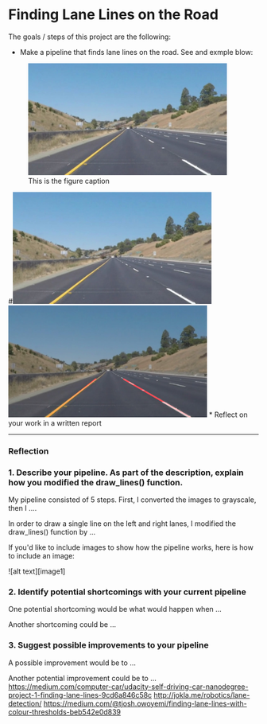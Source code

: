 # **Finding Lane Lines on the Road** 

The goals / steps of this project are the following:
* Make a pipeline that finds lane lines on the road. See and exmple blow:

<figure>
    <img src="test_images/whiteCarLaneSwitch.jpg" width="400" title="Input Image">
    <figcaption>This is the figure caption</figcaption>
</figure>
#<img src="test_images/whiteCarLaneSwitch.jpg" width="400"/><img src="test_images_output/step6.jpg" width="400" title="Output Image" />
* Reflect on your work in a written report




---

### Reflection

### 1. Describe your pipeline. As part of the description, explain how you modified the draw_lines() function.

My pipeline consisted of 5 steps. First, I converted the images to grayscale, then I .... 

In order to draw a single line on the left and right lanes, I modified the draw_lines() function by ...

If you'd like to include images to show how the pipeline works, here is how to include an image: 

![alt text][image1]


### 2. Identify potential shortcomings with your current pipeline


One potential shortcoming would be what would happen when ... 

Another shortcoming could be ...


### 3. Suggest possible improvements to your pipeline

A possible improvement would be to ...

Another potential improvement could be to ...
https://medium.com/computer-car/udacity-self-driving-car-nanodegree-project-1-finding-lane-lines-9cd6a846c58c
http://jokla.me/robotics/lane-detection/
https://medium.com/@tjosh.owoyemi/finding-lane-lines-with-colour-thresholds-beb542e0d839
